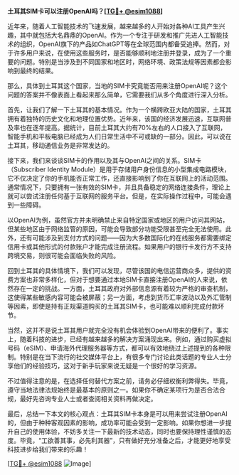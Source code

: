 **土耳其SIM卡可以注册OpenAI吗？[[TG💪+ @esim1088](https://t.me/s/esim1088)]**

近年来，随着人工智能技术的飞速发展，越来越多的人开始对各种AI工具产生兴趣，其中就包括大名鼎鼎的OpenAI。作为一个专注于研发和推广先进人工智能技术的组织，OpenAI旗下的产品如ChatGPT等在全球范围内都备受追捧。然而，对于许多用户来说，在使用这些服务时，是否能够顺利地注册并登录，成为了一个重要的问题。特别是当涉及到不同国家和地区时，网络环境、政策法规等因素都会影响到最终的结果。

那么，具体到土耳其这个国家，当地的SIM卡究竟能否用来注册OpenAI呢？这个问题的答案并不像表面上看起来那么简单，它需要我们从多个角度进行深入分析。

首先，让我们了解一下土耳其的基本情况。作为一个横跨欧亚大陆的国家，土耳其拥有着独特的历史文化和地理位置优势。近年来，该国的经济发展迅速，互联网普及率也在逐年提高。据统计，目前土耳其大约有70%左右的人口接入了互联网，智能手机和平板电脑已经成为人们日常生活中不可或缺的一部分。因此，可以说在土耳其，移动通信业务是非常发达的。

接下来，我们来谈谈SIM卡的作用以及其与OpenAI之间的关系。SIM卡（Subscriber Identity Module）是用于存储用户身份信息的小型集成电路模块，它不仅决定了你的手机能否正常工作，还直接影响到了你在互联网上的活动范围。通常情况下，只要拥有一张有效的SIM卡，并且具备稳定的网络连接条件，理论上就可以尝试注册任何基于互联网的服务平台。但是，在实际操作过程中，可能会遇到一些障碍。

以OpenAI为例，虽然官方并未明确禁止来自特定国家或地区的用户访问其网站，但某些地区由于网络监管的原因，可能会导致部分功能受限甚至完全无法使用。此外，还有可能涉及到支付方式的问题——因为大多数国际化的在线服务都需要绑定信用卡或其他形式的付款账户才能完成注册流程。如果用户的银行卡发行方不支持跨境交易，则很可能会面临失败的风险。

回到土耳其的具体情境下，我们可以发现，尽管该国的电信运营商众多，提供的资费方案也非常多样化，但对于想要通过本地SIM卡直接注册OpenAI的人来说，依然存在一定的挑战。一方面，土耳其政府对外部信息源有着较为严格的审查机制，这使得某些敏感内容可能会被屏蔽；另一方面，考虑到货币汇率波动以及外汇管制等因素，即使是持有正规渠道购买的土耳其SIM卡，也可能难以顺利完成付款环节。

当然，这并不是说土耳其用户就完全没有机会体验到OpenAI带来的便利了。事实上，随着科技的进步，已经有越来越多的解决方案涌现出来。例如，通过购买虚拟号码（eSIM）、申请海外代理服务器等方式，都可以有效地绕过上述提到的各种限制。特别是在当下流行的社交媒体平台上，有很多专门讨论此类话题的专业人士分享他们的经验技巧，这对于新手玩家来说无疑是一个很好的学习资源。

不过值得注意的是，在选择任何替代方案之前，请务必仔细权衡利弊得失。毕竟，遵守当地法律法规始终是最基本的原则之一。如果你不确定某项行为是否合法合规，最好先咨询专业人士或者查阅相关资料再做决定。

最后，总结一下本文的核心观点：土耳其SIM卡本身是可以用来尝试注册OpenAI的，但由于种种客观因素的影响，成功率可能会受到一定影响。如果你想进一步提升自己的使用体验，不妨多关注一下最新的技术动态，同时也要保持理性谨慎的态度。毕竟，“工欲善其事，必先利其器”，只有做好充分准备之后，才能更好地享受科技进步给我们带来的乐趣！

[[TG💪+ @esim1088](https://t.me/s/esim1088) ![Image](https://i.postimg.cc/4NQfJmqS/Snipaste-2025-05-13-00-14-12.png)]